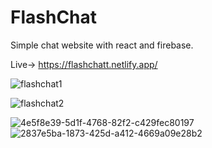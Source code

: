 # FlashChat
Simple chat website with react and firebase. </p>
Live-> https://flashchatt.netlify.app/<p/>
![flashchat1](https://github.com/EmirSimsek52/FlashChat/assets/104012238/00e0f517-7952-4bed-a37c-9490d2d8856e) </p>
![flashchat2](https://github.com/EmirSimsek52/FlashChat/assets/104012238/a4b72780-dd87-46a5-874d-b17c38a289e9)</p>
![4e5f8e39-5d1f-4768-82f2-c429fec80197](https://github.com/EmirSimsek52/FlashChat/assets/104012238/79cff360-4db5-4fb0-8609-2773213e4dba)
![2837e5ba-1873-425d-a412-4669a09e28b2](https://github.com/EmirSimsek52/FlashChat/assets/104012238/b8c38609-b93f-48cb-9d56-159bd9c38150)





